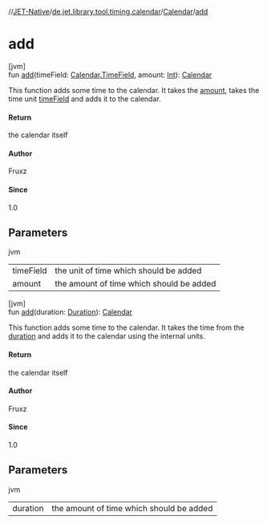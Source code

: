 //[JET-Native](../../../index.md)/[de.jet.library.tool.timing.calendar](../index.md)/[Calendar](index.md)/[add](add.md)

# add

[jvm]\
fun [add](add.md)(timeField: [Calendar.TimeField](-time-field/index.md), amount: [Int](https://kotlinlang.org/api/latest/jvm/stdlib/kotlin/-int/index.html)): [Calendar](index.md)

This function adds some time to the calendar. It takes the [amount](add.md), takes the time unit [timeField](add.md) and adds it to the calendar.

#### Return

the calendar itself

#### Author

Fruxz

#### Since

1.0

## Parameters

jvm

| | |
|---|---|
| timeField | the unit of time which should be added |
| amount | the amount of time which should be added |

[jvm]\
fun [add](add.md)(duration: [Duration](https://kotlinlang.org/api/latest/jvm/stdlib/kotlin.time/-duration/index.html)): [Calendar](index.md)

This function adds some time to the calendar. It takes the time from the [duration](add.md) and adds it to the calendar using the internal units.

#### Return

the calendar itself

#### Author

Fruxz

#### Since

1.0

## Parameters

jvm

| | |
|---|---|
| duration | the amount of time which should be added |
